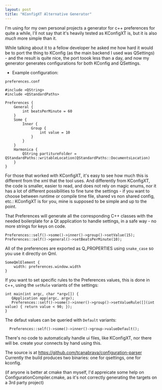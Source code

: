 ```yaml
---
layout: post
title: "KConfigXT Alternative Generator"
---
```


I'm using for my own personal projects a generator for c++ preferences for quite a while, I'll not say that it's heavily tested as KConfigXT is, but it is also *much* more simple than it.

While talking about it to a fellow developer he asked me how hard it would be to port the thing to KConfig (as the main backend I used was QSettings) - and the result is quite nice, the port toook
less than a day, and now my generator generates configurations for both KConfig and QSettings.

- Example configuration:

```
preferences.conf

#include <QString>
#include <QStandardPaths>

Preferences {
    General {
        int beatsPerMinute = 60
    }
    Some {
        Inner {
            Group {
                int value = 10
            }
        }
    }
    Harmonica {
        QString partitureFolder = QStandardPaths::writableLocation(QStandardPaths::DocumentsLocation)
    }
}

```

For those that worked with KConfigXT, it's easy to see how much this is different from the xml that the tool uses. And differently from KConfigXT, the code is smaller, easier to read, and does not rely on magic enums, nor it has a lot of different possibilities to fine tune the settings - if you want to choose between runtime or compile time file, shared vs non shared config, etc.: KConfigXT is for you, mine is supposed to be simple and up to the point.

That Preferences will generate all the corresponding C++ classes with the needed boilerplate for a Qt application to handle settings, in a safe way - no more strings for keys on code.

```
Preferences::self()->some()->inner()->group()->setValue(15);
Preferences::self()->general()->setBeatsPerMinute(10);
```

All of the preferences are exported as Q_PROPERTIES using `snake_case`
so you use it directly on Qml.

```
SomeQmlElement {
    width: preferences.window.width
}
```

If you want to set specific rules to the Preferences values, this is done in c++, using the `setRule` variants of the settings:

```
int main(int argc, char *argv[]) {
   QApplication app(argc, argv);
   Preferences::self()->some()->inner()->group()->setValueRule([](int value) { return value < 90; });
}
```

The defaut values can be queried with `Default` variants:

```
  Preferences::self()->some()->inner()->group->valueDefault();
```

There's no code to automatically handle ui files, like KConfigXT, nor there will be. create your connects by hand using this.

The source is at https://github.com/tcanabrava/configuration-parser
Currently the build produces two binaries: one for qsettings, one for kconfig.

(if anyone is better at cmake than myself, I'd appreicate some help on ConfigurationCompiler.cmake, as it's not correctly generating the targets on a 3rd party project)
